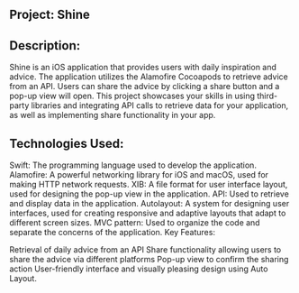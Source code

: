 ## Project: Shine

## Description:
Shine is an iOS application that provides users with daily inspiration and advice. The application utilizes the Alamofire Cocoapods to retrieve advice from an API. Users can share the advice by clicking a share button and a pop-up view will open. This project showcases your skills in using third-party libraries and integrating API calls to retrieve data for your application, as well as implementing share functionality in your app.

## Technologies Used:

Swift: The programming language used to develop the application.
Alamofire: A powerful networking library for iOS and macOS, used for making HTTP network requests.
XIB: A file format for user interface layout, used for designing the pop-up view in the application.
API: Used to retrieve and display data in the application.
Autolayout: A system for designing user interfaces, used for creating responsive and adaptive layouts that adapt to different screen sizes.
MVC pattern: Used to organize the code and separate the concerns of the application.
Key Features:

Retrieval of daily advice from an API
Share functionality allowing users to share the advice via different platforms
Pop-up view to confirm the sharing action
User-friendly interface and visually pleasing design using Auto Layout.
